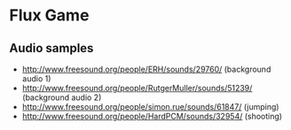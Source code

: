 # Flux Game

## Audio samples

* http://www.freesound.org/people/ERH/sounds/29760/ (background audio 1)
* http://www.freesound.org/people/RutgerMuller/sounds/51239/ (background audio 2)
* http://www.freesound.org/people/simon.rue/sounds/61847/ (jumping)
* http://www.freesound.org/people/HardPCM/sounds/32954/ (shooting)